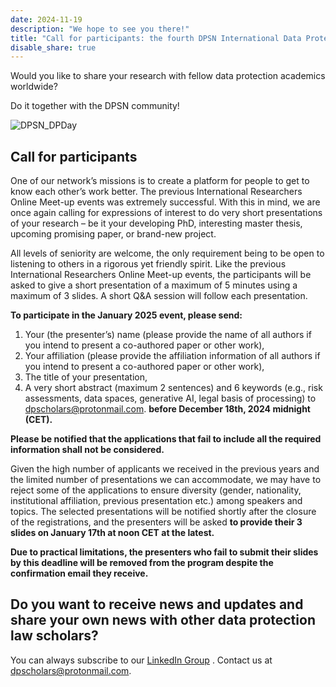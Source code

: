 ```yaml
---
date: 2024-11-19
description: "We hope to see you there!"
title: "Call for participants: the fourth DPSN International Data Protection Day work-in-progress online event will take place on January 23th, 2025"
disable_share: true
---
```


Would you like to share your research with fellow data protection academics worldwide? 

Do it together with the DPSN community!


![DPSN_DPDay](https://github.com/user-attachments/assets/28760575-f1e7-4147-8024-451904a2d96f)

## **Call for participants** ##

One of our network’s missions is to create a platform for people to get to know each other’s work better. 
The previous International Researchers Online Meet-up events was extremely successful. With this in mind, 
we are once again calling for expressions of interest to do very short presentations of your research – be it your developing PhD, 
interesting master thesis, upcoming promising paper, or brand-new project. 

All levels of seniority are welcome, 
the only requirement being to be open to listening to others in a rigorous yet friendly spirit.
Like the previous International Researchers Online Meet-up events, the participants will be asked to give a short presentation of a maximum of 5 minutes using a maximum of 3 slides. 
A short Q&A session will follow each presentation. 

**To participate in the January 2025 event, please send:**

1.	Your (the presenter’s) name (please provide the name of all authors if you intend to present a co-authored paper or other work),
2.	Your affiliation (please provide the affiliation information of all authors if you intend to present a co-authored paper or other work), 
3.	The title of your presentation, 
4.	A very short abstract (maximum 2 sentences) and 6 keywords (e.g., risk assessments, data spaces, generative AI, legal basis of processing)
to dpscholars@protonmail.com. **before December 18th, 2024 midnight (CET).**

**Please be notified that the applications that fail to include all the required information shall not be considered.**

Given the high number of applicants we received in the previous years and the limited number of presentations we can accommodate, 
we may have to reject some of the applications to ensure diversity (gender, nationality, institutional affiliation, previous presentation etc.) among speakers and topics.
The selected presentations will be notified shortly after the closure of the registrations, 
and the presenters will be asked **to provide their 3 slides on January 17th at noon CET at the latest.** 

**Due to practical limitations, the presenters who fail to submit their slides by this deadline will be removed from the program despite the confirmation email they receive.**

## Do you want to receive news and updates and share your own news with other data protection law scholars? ##
You can always subscribe to our [LinkedIn Group](https://www.linkedin.com/groups/12734731/) . Contact us at dpscholars@protonmail.com.




